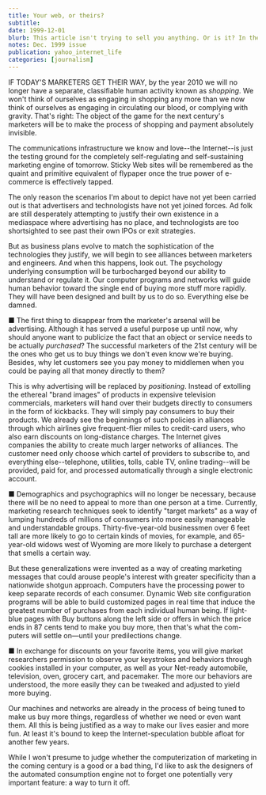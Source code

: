 ```yaml
---
title: Your web, or theirs?
subtitle: 
date: 1999-12-01
blurb: This article isn't trying to sell you anything. Or is it? In the future, you won't be able to tell
notes: Dec. 1999 issue
publication: yahoo_internet_life
categories: [journalism]
---
```


IF TODAY'S MARKETERS GET THEIR WAY, by the year 2010 we will no longer have a separate, classifiable human activity known as _shopping_. We won't think of ourselves as engaging in shopping any more than we now think of ourselves as engaging in circulating our blood, or complying with gravity. That's right: The object of the game for the next century's marketers will be to make the process of shopping and payment absolutely invisible.

The communications infrastructure we know and love--the Internet--is just the testing ground for the completely self-regulating and self-sustaining marketing engine of tomorrow. Sticky Web sites will be remembered as the quaint and primitive equivalent of flypaper once the true power of e-commerce is effectively tapped.

The only reason the scenarios I'm about to depict have not yet been carried out is that advertisers and technologists have not yet joined forces. Ad folk are still desperately attempting to justify their own existence in a mediaspace where advertising has no place, and technologists are too shortsighted to see past their own IPOs or exit strategies.

But as business plans evolve to match the sophistication of the technologies they justify, we will begin to see alliances between marketers and engineers. And when this happens, look out. The psychology underlying consumption will be turbocharged beyond our ability to understand or regulate it. Our computer programs and networks will guide human behavior toward the single end of buying more stuff more rapidly. They will have been designed and built by us to do so. Everything else be damned.

■ The first thing to disappear from the marketer's arsenal will be advertising. Although it has served a useful purpose up until now, why should anyone want to publicize the fact that an object or service needs to be actually _purchased_? The successful marketers of the 21st century will be the ones who get us to buy things we don't even know we're buying. Besides, why let customers see you pay money to middlemen when you could be paying all that money directly to them?

This is why advertising will be replaced by _positioning_. Instead of extolling the ethereal "brand images" of products in expensive television commercials, marketers will hand over their budgets directly to consumers in the form of kickbacks. They will simply pay consumers to buy their products. We already see the beginnings of such policies in alliances through which airlines give frequent-flier miles to credit-card users, who also earn discounts on long-distance charges. The Internet gives companies the ability to create much larger networks of alliances. The customer need only choose which cartel of providers to subscribe to, and everything else--telephone, utilities, tolls, cable TV, online trading--will be provided, paid for, and processed automatically through a single electronic account.

■ Demographics and psychographics will no longer be necessary, because there will be no need to appeal to more than one person at a time. Currently, marketing research techniques seek to identify "target markets" as a way of lumping hundreds of millions of consumers into more easily manageable and understandable groups. Thirty-five-year-old businessmen over 6 feet tall are more likely to go to certain kinds of movies, for example, and 65-year-old widows west of Wyoming are more likely to purchase a detergent that smells a certain way.

But these generalizations were invented as a way of creating marketing messages that could arouse people's interest with greater specificity than a nationwide shotgun approach. Computers have the processing power to keep separate records of each consumer. Dynamic Web site configuration programs will be able to build customized pages in real time that induce the greatest number of purchases from each individual human being. If light-blue pages with Buy buttons along the left side or offers in which the price ends in 87 cents tend to make you buy more, then that's what the com- puters will settle on—until your predilections change.

■ In exchange for discounts on your favorite items, you will give market researchers permission to observe your keystrokes and behaviors through cookies installed in your computer, as well as your Net-ready automobile, television, oven, grocery cart, and pacemaker. The more our behaviors are understood, the more easily they can be tweaked and adjusted to yield more buying.

Our machines and networks are already in the process of being tuned to make us buy more things, regardless of whether we need or even want them. All this is being justified as a way to make our lives easier and more fun. At least it's bound to keep the Internet-speculation bubble afloat for another few years.

While I won't presume to judge whether the computerization of marketing in the coming century is a good or a bad thing, I'd like to ask the designers of the automated consumption engine not to forget one potentially very important feature: a way to turn it off.
